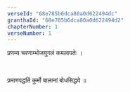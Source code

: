 ```yaml
---
verseId: "68e785b6dca80a0d622494dc"
granthaId: "68e785b6dca80a0d622494d2"
chapterNumber: 1
verseNumber: 1
---
```


प्रणम्य चरणाम्भोजयुगलं कमलापतेः ।<p><br></p>
प्रमाणपद्धतिं कुर्मो बालानां बोधसिद्धये ॥

